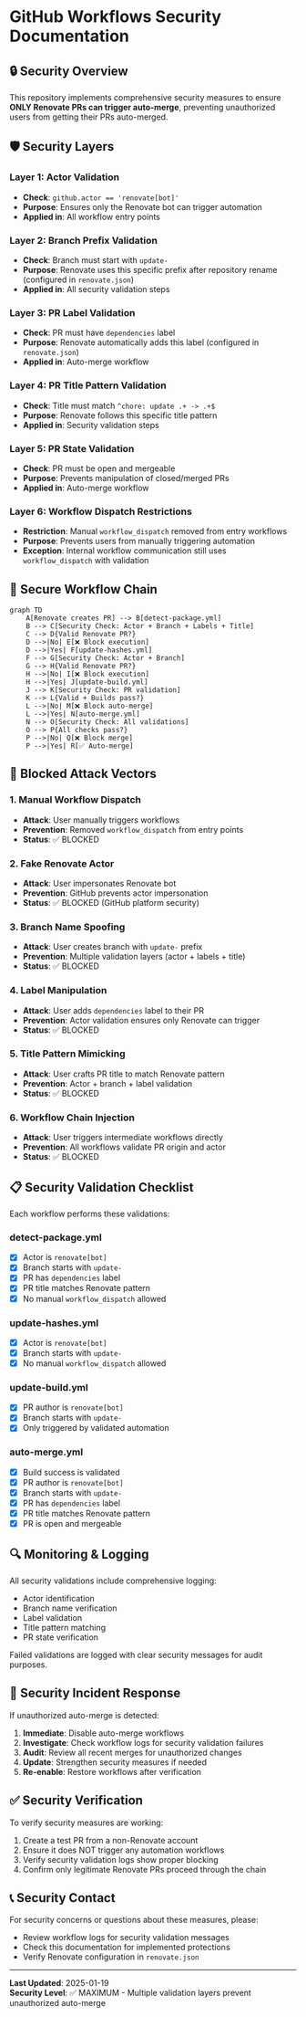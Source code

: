 # GitHub Workflows Security Documentation

## 🔒 Security Overview

This repository implements comprehensive security measures to ensure **ONLY Renovate PRs can trigger auto-merge**, preventing unauthorized users from getting their PRs auto-merged.

## 🛡️ Security Layers

### Layer 1: Actor Validation

- **Check**: `github.actor == 'renovate[bot]'`
- **Purpose**: Ensures only the Renovate bot can trigger automation
- **Applied in**: All workflow entry points

### Layer 2: Branch Prefix Validation

- **Check**: Branch must start with `update-`
- **Purpose**: Renovate uses this specific prefix after repository rename (configured in `renovate.json`)
- **Applied in**: All security validation steps

### Layer 3: PR Label Validation

- **Check**: PR must have `dependencies` label
- **Purpose**: Renovate automatically adds this label (configured in `renovate.json`)
- **Applied in**: Auto-merge workflow

### Layer 4: PR Title Pattern Validation

- **Check**: Title must match `^chore: update .+ -> .+$`
- **Purpose**: Renovate follows this specific title pattern
- **Applied in**: Security validation steps

### Layer 5: PR State Validation

- **Check**: PR must be open and mergeable
- **Purpose**: Prevents manipulation of closed/merged PRs
- **Applied in**: Auto-merge workflow

### Layer 6: Workflow Dispatch Restrictions

- **Restriction**: Manual `workflow_dispatch` removed from entry workflows
- **Purpose**: Prevents users from manually triggering automation
- **Exception**: Internal workflow communication still uses `workflow_dispatch` with validation

## 🔄 Secure Workflow Chain

```mermaid
graph TD
    A[Renovate creates PR] --> B[detect-package.yml]
    B --> C[Security Check: Actor + Branch + Labels + Title]
    C --> D{Valid Renovate PR?}
    D -->|No| E[❌ Block execution]
    D -->|Yes| F[update-hashes.yml]
    F --> G[Security Check: Actor + Branch]
    G --> H{Valid Renovate PR?}
    H -->|No| I[❌ Block execution]
    H -->|Yes| J[update-build.yml]
    J --> K[Security Check: PR validation]
    K --> L{Valid + Builds pass?}
    L -->|No| M[❌ Block auto-merge]
    L -->|Yes| N[auto-merge.yml]
    N --> O[Security Check: All validations]
    O --> P{All checks pass?}
    P -->|No| Q[❌ Block merge]
    P -->|Yes| R[✅ Auto-merge]
```

## 🚫 Blocked Attack Vectors

### 1. Manual Workflow Dispatch

- **Attack**: User manually triggers workflows
- **Prevention**: Removed `workflow_dispatch` from entry points
- **Status**: ✅ BLOCKED

### 2. Fake Renovate Actor

- **Attack**: User impersonates Renovate bot
- **Prevention**: GitHub prevents actor impersonation
- **Status**: ✅ BLOCKED (GitHub platform security)

### 3. Branch Name Spoofing

- **Attack**: User creates branch with `update-` prefix
- **Prevention**: Multiple validation layers (actor + labels + title)
- **Status**: ✅ BLOCKED

### 4. Label Manipulation

- **Attack**: User adds `dependencies` label to their PR
- **Prevention**: Actor validation ensures only Renovate can trigger
- **Status**: ✅ BLOCKED

### 5. Title Pattern Mimicking

- **Attack**: User crafts PR title to match Renovate pattern
- **Prevention**: Actor + branch + label validation
- **Status**: ✅ BLOCKED

### 6. Workflow Chain Injection

- **Attack**: User triggers intermediate workflows directly
- **Prevention**: All workflows validate PR origin and actor
- **Status**: ✅ BLOCKED

## 📋 Security Validation Checklist

Each workflow performs these validations:

### detect-package.yml

- [x] Actor is `renovate[bot]`
- [x] Branch starts with `update-`
- [x] PR has `dependencies` label
- [x] PR title matches Renovate pattern
- [x] No manual `workflow_dispatch` allowed

### update-hashes.yml

- [x] Actor is `renovate[bot]`
- [x] Branch starts with `update-`
- [x] No manual `workflow_dispatch` allowed

### update-build.yml

- [x] PR author is `renovate[bot]`
- [x] Branch starts with `update-`
- [x] Only triggered by validated automation

### auto-merge.yml

- [x] Build success is validated
- [x] PR author is `renovate[bot]`
- [x] Branch starts with `update-`
- [x] PR has `dependencies` label
- [x] PR title matches Renovate pattern
- [x] PR is open and mergeable

## 🔍 Monitoring & Logging

All security validations include comprehensive logging:

- Actor identification
- Branch name verification
- Label validation
- Title pattern matching
- PR state verification

Failed validations are logged with clear security messages for audit purposes.

## 🚨 Security Incident Response

If unauthorized auto-merge is detected:

1. **Immediate**: Disable auto-merge workflows
2. **Investigate**: Check workflow logs for security validation failures
3. **Audit**: Review all recent merges for unauthorized changes
4. **Update**: Strengthen security measures if needed
5. **Re-enable**: Restore workflows after verification

## ✅ Security Verification

To verify security measures are working:

1. Create a test PR from a non-Renovate account
2. Ensure it does NOT trigger any automation workflows
3. Verify security validation logs show proper blocking
4. Confirm only legitimate Renovate PRs proceed through the chain

## 📞 Security Contact

For security concerns or questions about these measures, please:

- Review workflow logs for security validation messages
- Check this documentation for implemented protections
- Verify Renovate configuration in `renovate.json`

---

**Last Updated**: 2025-01-19  
**Security Level**: ✅ MAXIMUM - Multiple validation layers prevent unauthorized auto-merge
